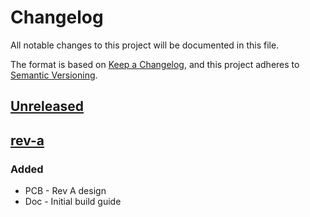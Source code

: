 # Changelog

All notable changes to this project will be documented in this file.

The format is based on [Keep a Changelog](https://keepachangelog.com/en/1.0.0/),
and this project adheres to [Semantic Versioning](https://semver.org/spec/v2.0.0.html).

## [Unreleased]

## [rev-a]

### Added

- PCB - Rev A design
- Doc - Initial build guide

[unreleased]: https://gitlab.com/wolfre/vhs-rf-amp-ada4857/-/compare/rev-a...main
[rev-a]: https://gitlab.com/wolfre/vhs-rf-amp-ada4857/-/tree/rev-a
